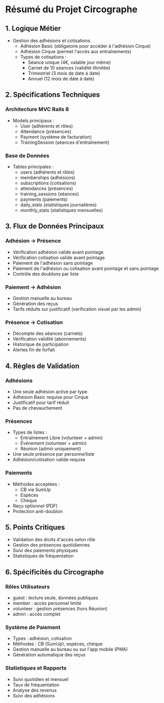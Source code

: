 # Résumé du Projet Circographe

## 1. Logique Métier
- Gestion des adhésions et cotisations
  - Adhésion Basic (obligatoire pour accéder à l'adhésion Cirque)
  - Adhésion Cirque (permet l'accès aux entraînements)
  - Types de cotisations :
    * Séance unique (4€, valable jour même)
    * Carnet de 10 séances (validité illimitée)
    * Trimestriel (3 mois de date à date)
    * Annuel (12 mois de date à date)

## 2. Spécifications Techniques
### Architecture MVC Rails 8
- Models principaux :
  - User (adhérents et rôles)
  - Attendance (présences)
  - Payment (système de facturation)
  - TrainingSession (séances d'entraînement)

### Base de Données
- Tables principales :
  - users (adhérents et rôles)
  - memberships (adhésions)
  - subscriptions (cotisations)
  - attendances (présences)
  - training_sessions (séances)
  - payments (paiements)
  - daily_stats (statistiques journalières)
  - monthly_stats (statistiques mensuelles)

## 3. Flux de Données Principaux
### Adhésion → Présence
- Vérification adhésion valide avant pointage
- Vérification cotisation valide avant pointage
- Paiement de l'adhésion sans pointage
- Paiement de l'adhésion ou cotisation avant pointage et sans pointage
- Contrôle des doublons par liste

### Paiement → Adhésion
- Gestion manuelle au bureau
- Génération des reçus
- Tarifs réduits sur justificatif (verification visuel par les admin)

### Présence → Cotisation
- Décompte des séances (carnets)
- Vérification validité (abonnements)
- Historique de participation
- Alertes fin de forfait

## 4. Règles de Validation
### Adhésions
- Une seule adhésion active par type
- Adhésion Basic requise pour Cirque
- Justificatif pour tarif réduit
- Pas de chevauchement

### Présences
- Types de listes :
  * Entraînement Libre (volunteer + admin)
  * Événement (volunteer + admin)
  * Réunion (admin uniquement)
- Une seule présence par personne/liste
- Adhésion/cotisation valide requise

### Paiements
- Méthodes acceptées :
  * CB via SumUp
  * Espèces
  * Chèque
- Reçu optionnel (PDF)
- Protection anti-doublon

## 5. Points Critiques
- Validation des droits d'accès selon rôle
- Gestion des présences quotidiennes
- Suivi des paiements physiques
- Statistiques de fréquentation

## 6. Spécificités du Circographe
### Rôles Utilisateurs
- guest : lecture seule, données publiques
- member : accès personnel limité
- volunteer : gestion présences (hors Réunion)
- admin : accès complet

### Système de Paiement
- Types : adhésion, cotisation
- Méthodes : CB (SumUp), espèces, chèque
- Gestion manuelle au bureau ou sur l'app mobile (PWA)
- Génération automatique des reçus

### Statistiques et Rapports
- Suivi quotidien et mensuel
- Taux de fréquentation
- Analyse des revenus
- Suivi des adhésions 